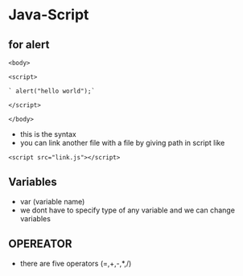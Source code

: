 # Java-Script
## for alert 
 `<body>` 

  `<script>`

    ` alert("hello world");`

   `</script>` 

`</body>`
- this is the syntax
- you can link another file with a file by giving path in script like

`<script src="link.js"></script>`
## Variables
- var (variable name)
- we dont have to specify type of any variable and we can change variables
## OPEREATOR
- there are five operators (=,+,-,*,/)